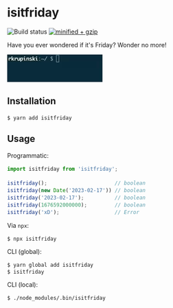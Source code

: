 # isitfriday

![Build status](https://github.com/rkrupinski/isitfriday/workflows/CI/badge.svg)
[![minified + gzip](https://badgen.net/bundlephobia/minzip/isitfriday)](https://bundlephobia.com/package/isitfriday)

Have you ever wondered if it's Friday? Wonder no more!

![isitfriday](assets/isitfriday.gif)


## Installation

```
$ yarn add isitfriday
```

## Usage

Programmatic:
```ts
import isitfriday from 'isitfriday';

isitfriday();                      // boolean
isitfriday(new Date('2023-02-17')) // boolean
isitfriday('2023-02-17');          // boolean
isitfriday(1676592000000);         // boolean
isitfriday('xD');                  // Error
```

Via `npx`:
```
$ npx isitfriday
```

CLI (global):
```
$ yarn global add isitfriday
$ isitfriday
```

CLI (local):
```
$ ./node_modules/.bin/isitfriday
```
